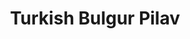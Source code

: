 ---
title: Turkish Bulgur Pilav
summary: Hearty Turkish bulgur pilaf with tomatoes, peppers, and simple spices—a classic, nutritious side dish.

linkout: https://www.joinyourlife4u.com/how-to-make-turkish-bulgur-pilav/

tags:
- turkish
- vegan
- side
- grain

servings: 4
time: 30m

ingredients:
- 1 cup coarse bulgur wheat
- 2 tbsp olive oil
- 1 onion, finely chopped
- 1 green pepper, chopped
- 1 tomato, chopped
- 1 tbsp tomato paste
- 2 cups hot water or vegetable broth
- 1 tsp salt
- 1/2 tsp black pepper

directions:
- Heat olive oil in a pan over medium heat. Add onion and green pepper, sauté until softened.
- Stir in tomato and tomato paste, cook for 2–3 minutes.
- Add bulgur, salt, and pepper. Mix well.
- Pour in hot water or broth, bring to a boil.
- Reduce heat, cover, and simmer for 15–20 minutes until bulgur is tender and liquid is absorbed.
- Fluff with a fork and serve warm.
---